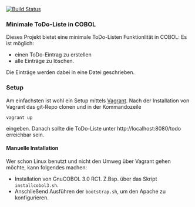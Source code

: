 [![Build Status](https://api.travis-ci.org/FrankR85/ToDoListe.svg?branch=master)](https://travis-ci.org/FrankR85/ToDoListe)

### Minimale ToDo-Liste in COBOL
Dieses Projekt bietet eine minimale ToDo-Listen Funktionlität in COBOL:
Es ist möglich:
 * einen ToDo-Eintrag zu erstellen
 * alle Einträge zu löschen.

Die Einträge werden dabei in eine Datei geschrieben.

### Setup
Am einfachsten ist wohl ein Setup mittels [Vagrant](https://www.vagrantup.com/).
Nach der Installation von Vagrant das git-Repo clonen und in der Kommandozeile
```
vagrant up
```
eingeben.
Danach sollte die ToDo-Liste unter http://localhost:8080/todo erreichbar sein.

#### Manuelle Installation
Wer schon Linux benutzt und nicht den Umweg über Vagrant gehen möchte, kann folgendes machen:
 * Installation von GnuCOBOL 3.0 RC1. Z.Bsp. über das Skript ```installcobol3.sh```.
 * Anschließend Ausführen der ```bootstrap.sh```, um den Apache zu konfigurieren.
